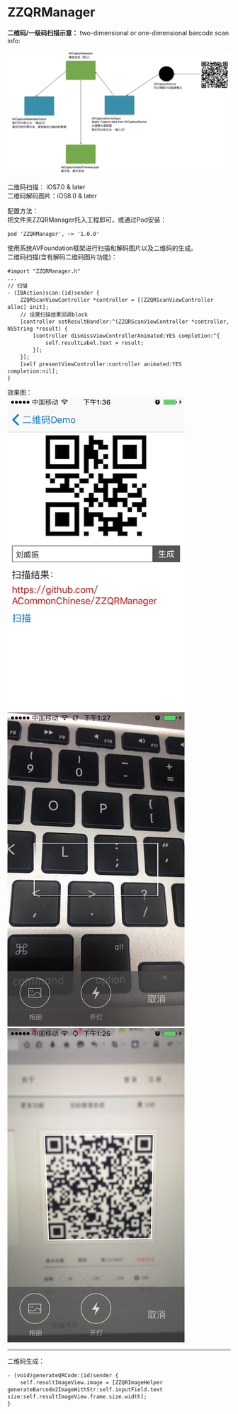 # ZZQRManager
**二维码/一级码扫描示意：**
two-dimensional or one-dimensional barcode scan info:


![](./images/0.png)

二维码扫描： iOS7.0 & later  
二维码解码图片：iOS8.0 & later

配置方法：    
把文件夹ZZQRManager托入工程即可，或通过Pod安装：  

```
pod 'ZZQRManager', ~> '1.0.0'
```

使用系统AVFoundation框架进行扫描和解码图片以及二维码的生成。  
二维码扫描(含有解码二维码图片功能)：  

```
#import "ZZQRManager.h"
...
// 扫描
- (IBAction)scan:(id)sender {
    ZZQRScanViewController *controller = [[ZZQRScanViewController alloc] init];
    // 设置扫描结果回调block
    [controller setResultHandler:^(ZZQRScanViewController *controller, NSString *result) {
        [controller dismissViewControllerAnimated:YES completion:^{
            self.resultLabel.text = result;
        }];
    }];
    [self presentViewController:controller animated:YES completion:nil];
}
```
效果图：  
![](./images/1.jpg)
![](./images/2.jpg)
![](./images/3.jpg)

---------

二维码生成：  

```
- (void)generateQRCode:(id)sender {
    self.resultImageView.image = [ZZQRImageHelper generateBarcode2ImageWithStr:self.inputField.text size:self.resultImageView.frame.size.width];
}
```
